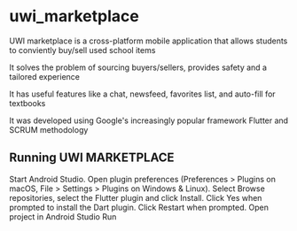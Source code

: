 # uwi_marketplace

UWI marketplace is a cross-platform mobile application that allows students to conviently buy/sell used school items​

It solves the problem of sourcing buyers/sellers, provides safety and a tailored experience​

It has useful features like a chat, newsfeed, favorites list, and auto-fill for textbooks​

It was developed using Google's increasingly popular framework Flutter and SCRUM methodology ​

## Running UWI MARKETPLACE 
Start Android Studio.
Open plugin preferences (Preferences > Plugins on macOS, File > Settings > Plugins on Windows & Linux).
Select Browse repositories, select the Flutter plugin and click Install.
Click Yes when prompted to install the Dart plugin.
Click Restart when prompted.
Open project in Android Studio 
Run 

